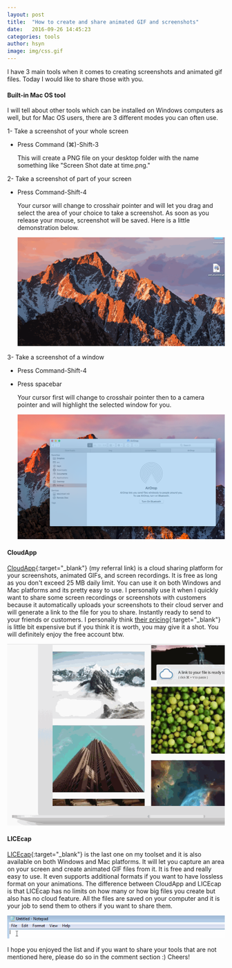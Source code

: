 ```yaml
---
layout: post
title:  "How to create and share animated GIF and screenshots"
date:   2016-09-26 14:45:23
categories: tools
author: hsyn
image: img/css.gif
---
```


I have 3 main tools when it comes to creating screenshots and animated gif files. Today I would like to share those with you.

#### Built-in Mac OS tool

  I will tell about other tools which can be installed on Windows computers as well, but for Mac OS users, there are 3 different modes you can often use.

  1- Take a screenshot of your whole screen

  - Press Command (⌘)-Shift-3

    This will create a PNG file on your desktop folder with the name something like "Screen Shot date at time.png."

  2- Take a screenshot of part of your screen

  - Press Command-Shift-4

    Your cursor will change to crosshair pointer and will let you drag and select the area of your choice to take a screenshot. As soon as you release your mouse, screenshot will be saved. Here is a little demonstration below.

    ![Part-of-screen](/img/part_of_screen.gif)

  3- Take a screenshot of a window

  - Press Command-Shift-4
  - Press spacebar

    Your cursor first will change to crosshair pointer then to a camera pointer and will highlight the selected window for you.

    ![Part-of-screen](/img/selected_window.png)


#### CloudApp

  [CloudApp](https://my.cl.ly/r/1Z193P2R3L3X0B2l){:target="_blank"} (my referral link) is a cloud sharing platform for your screenshots, animated GIFs, and screen recordings. It is free as long as you don't exceed 25 MB daily limit. You can use it on both Windows and Mac platforms and its pretty easy to use. I personally use it when I quickly want to share some screen recordings or screenshots with customers because it automatically uploads your screenshots to their cloud server and will generate a link to the file for you to share. Instantly ready to send to your friends or customers. I personally think [their pricing](https://www.getcloudapp.com/individual-plans){:target="_blank"} is little bit expensive but if you think it is worth, you may give it a shot. You will definitely enjoy the free account btw.

  ![CloudApp](/img/cloudapp.gif)


#### LICEcap

  [LICEcap](http://www.cockos.com/licecap/){:target="_blank"} is the last one on my toolset and it is also available on both Windows and Mac platforms. It will let you capture an area on your screen and create animated GIF files from it. It is free and really easy to use. It even supports additional formats if you want to have lossless format on your animations. The difference between CloudApp and LICEcap is that LICEcap has no limits on how many or how big files you create but also has no cloud feature. All the files are saved on your computer and it is your job to send them to others if you want to share them.

  ![LICEcap](/img/licecap.gif)


I hope you enjoyed the list and if you want to share your tools that are not mentioned here, please do so in the comment section :)
Cheers!
